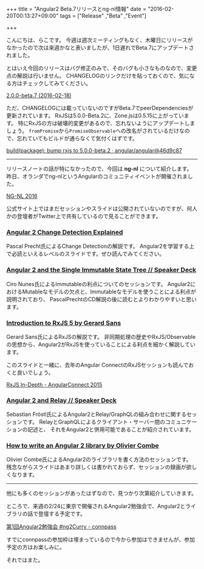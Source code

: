 +++
title = "Angular2 Beta.7リリースとng-nl情報"
date = "2016-02-20T00:13:27+09:00"
tags = ["Release" ,"Beta" ,"Event"]

+++

こんにちは、らこです。
今週は週次ミーティングもなく、木曜日にリリースがなかったので次は来週かなと表いましたが、1日遅れでBeta.7にアップデートされました。

<!--more-->

とはいえ今回のリリースはバグ修正のみで、そのバグも小さなものなので、変更点の解説は行いません。
CHANGELOGのリンクだけを貼っておくので、気になる方はチェックしてみてください。

[2.0.0-beta.7 (2016-02-18)](https://github.com/angular/angular/blob/master/CHANGELOG.md#200-beta7-2016-02-18)

ただ、CHANGELOGには載っていないのですがBeta.7でpeerDependenciesが更新されています。
RxJSは5.0.0-Beta.2に、Zone.jsは0.5.15に上がっています。
特にRxJSの方は破壊的変更があるので、忘れないようにアップデートしましょう。
`fromPromise`から`PromiseObservable`への改名がされているだけなので、忘れていてもビルドが通らなくて気付くはずです。

[build(package): bump rxjs to 5.0.0-beta.2 · angular/angular@46d9c87](https://github.com/angular/angular/commit/46d9c87ddc7071e8bc6c21032171610e6b5f6e5a)

----

リリースノートの話が特になかったので、今回は **ng-nl** について紹介します。
昨日、オランダでng-nlというAngularのコミュニティイベントが開催されました。

[NG-NL 2016](http://www.ng-nl.org/)

公式サイト上ではまだセッションやスライドは公開されていないのですが、何人かの登壇者がTwitter上で共有しているので見ることができます。

### [Angular 2 Change Detection Explained](http://pascalprecht.github.io/slides/angular-2-change-detection-explained/#/)
Pascal Precht氏によるChange Detectionの解説です。
Angular2を学習する上で必読といえるレベルのスライドです。ぜひ読んでみてください。

### [Angular 2 and the Single Immutable State Tree // Speaker Deck](https://speakerdeck.com/cironunes/angular-2-and-the-single-immutable-state-tree)
Ciro Nunes氏によるImmutableの利点についてのセッションです。
Angular2におけるMutableなモデルの欠点と、Immutableなモデルを使うことによる利点が説明されており、
PascalPrechtのCD解説の後に読むとよりわかりやすいと思います。

### [Introduction to RxJS 5 by Gerard Sans](http://slides.com/gerardsans/ng-nl-rxjs5#/)
Gerard Sans氏によるRxJSの解説です。
非同期処理の歴史やRxJS/Observableの思想から、Angular2がRxJSを使っていることによる利点を細かく解説しています。

このスライドと一緒に、去年のAngular ConnectのRxJSセッションも読んでおくと良いでしょう。

[RxJS In-Depth - AngularConnect 2015](http://www.slideshare.net/benlesh1/rxjs-indepth-angularconnect-2015)

### [Angular 2 and Relay // Speaker Deck](https://speakerdeck.com/sfroestl/angular-2-and-realy)
Sebastian Fröstl氏によるAngular2とRelay/GraphQLの組み合わせに関するセッションです。
RelayとGraphQLによるクライアント・サーバー間のコミュニケーションの記述と、
それをAngular2と併用可能であることが紹介されています。

### [How to write an Angular 2 library by Olivier Combe](http://slides.com/ocombe/ngnl2016#/)
Olivier Combe氏によるAngular2のライブラリを書く方法のセッションです。
残念ながらスライドはあまり詳しくは書かれておらず、セッションの録画が欲しくなります。

----

他にも多くのセッションがあったはずなので、見つかり次第紹介していきます。

ところで、来週の2/24に東京で開催されるAngular2勉強会で、Angular2とライブラリの話で登壇する予定です。

[第1回Angular2勉強会 #ng2Curry - connpass](http://lig.connpass.com/event/26115/)

すでにconnpassの参加枠は埋まっているので今から参加はできませんが、参加予定の方はお楽しみに。

それではまた。